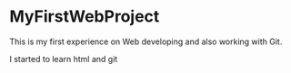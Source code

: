 # MyFirstWebProject
This is my first experience on Web developing and also working with Git.

I started to learn html and git
